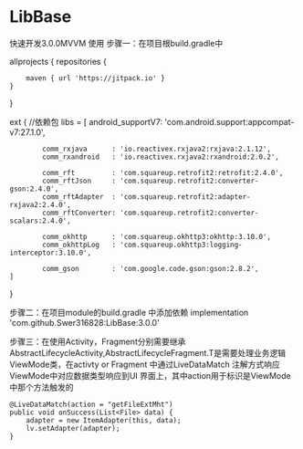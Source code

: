 # LibBase
快速开发3.0.0MVVM 使用
步骤一：在项目根build.gradle中

allprojects {
    repositories {
 
        maven { url 'https://jitpack.io' }
    }
}

ext {
    //依赖包
    libs = [
            android_supportV7: 'com.android.support:appcompat-v7:27.1.0',

            comm_rxjava      : 'io.reactivex.rxjava2:rxjava:2.1.12',
            comm_rxandroid   : 'io.reactivex.rxjava2:rxandroid:2.0.2',

            comm_rft         : 'com.squareup.retrofit2:retrofit:2.4.0',
            comm_rftJson     : 'com.squareup.retrofit2:converter-gson:2.4.0',
            comm_rftAdapter  : 'com.squareup.retrofit2:adapter-rxjava2:2.4.0',
            comm_rftConverter: 'com.squareup.retrofit2:converter-scalars:2.4.0',

            comm_okhttp      : 'com.squareup.okhttp3:okhttp:3.10.0',
            comm_okhttpLog   : 'com.squareup.okhttp3:logging-interceptor:3.10.0',

            comm_gson        : 'com.google.code.gson:gson:2.8.2',
    ]
}

步骤二：在项目module的build.gradle 中添加依赖
 implementation 'com.github.Swer316828:LibBase:3.0.0'
 
 步骤三：在使用Activity，Fragment分别需要继承 AbstractLifecycleActivity<T>,AbstractLifecycleFragment<T>.T是需要处理业务逻辑ViewMode类，在activty
 or Fragment 中通过LiveDataMatch 注解方式响应ViewMode中对应数据类型响应到UI 界面上，其中action用于标识是ViewMode中那个方法触发的
 
    @LiveDataMatch(action = "getFileExtMht")
    public void onSuccess(List<File> data) {
        adapter = new ItemAdapter(this, data);
        lv.setAdapter(adapter);
    }
